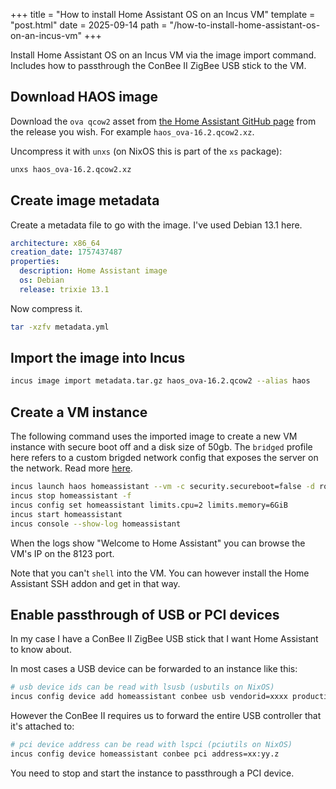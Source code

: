 +++
title = "How to install Home Assistant OS on an Incus VM"
template = "post.html"
date = 2025-09-14
path = "/how-to-install-home-assistant-os-on-an-incus-vm"
+++

Install Home Assistant OS on an Incus VM via the image import command.
Includes how to passthrough the ConBee II ZigBee USB stick to the VM.

<!-- toc -->

## Download HAOS image
Download the `ova qcow2` asset from [the Home Assistant GitHub page](https://github.com/home-assistant/operating-system/releases) 
from the release you wish. For example `haos_ova-16.2.qcow2.xz`.

Uncompress it with `unxs` (on NixOS this is part of the `xs` package):

```bash
unxs haos_ova-16.2.qcow2.xz
```

## Create image metadata
Create a metadata file to go with the image. I've used Debian 13.1 here.

```yml
architecture: x86_64
creation_date: 1757437487
properties:
  description: Home Assistant image
  os: Debian
  release: trixie 13.1
```

Now compress it.

```bash
tar -xzfv metadata.yml
```

## Import the image into Incus
```bash
incus image import metadata.tar.gz haos_ova-16.2.qcow2 --alias haos
```

## Create a VM instance
The following command uses the imported image to create a new VM instance with secure boot off and a disk size of 50gb.
The `bridged` profile here refers to a custom brigded network config that exposes the server on the network. Read more [here](@/posts/how-to-install-incus-lxd-on-nixos.md).

```bash
incus launch haos homeassistant --vm -c security.secureboot=false -d root,size=50GiB --profile bridged
incus stop homeassistant -f
incus config set homeassistant limits.cpu=2 limits.memory=6GiB
incus start homeassistant
incus console --show-log homeassistant
```

When the logs show "Welcome to Home Assistant" you can browse the VM's IP on the 8123 port.

Note that you can't `shell` into the VM. You can however install the Home Assistant SSH addon and get in that way.

## Enable passthrough of USB or PCI devices
In my case I have a ConBee II ZigBee USB stick that I want Home Assistant to know about. 

In most cases a USB device can be forwarded to an instance like this: 

```bash
# usb device ids can be read with lsusb (usbutils on NixOS)
incus config device add homeassistant conbee usb vendorid=xxxx productid=yyyy
```

However the ConBee II requires us to forward the entire USB controller that it's attached to:

```bash
# pci device address can be read with lspci (pciutils on NixOS)
incus config device homeassistant conbee pci address=xx:yy.z
```

You need to stop and start the instance to passthrough a PCI device.
